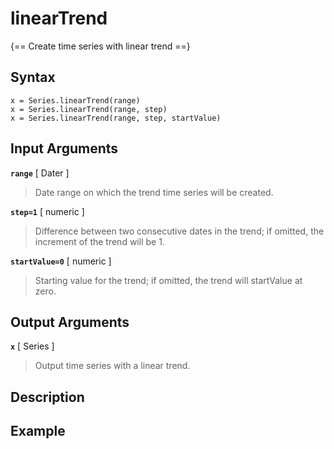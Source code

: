 # linearTrend  

{== Create time series with linear trend ==}

## Syntax

    x = Series.linearTrend(range)
    x = Series.linearTrend(range, step)
    x = Series.linearTrend(range, step, startValue)


## Input Arguments

__`range`__ [ Dater ]
>
> Date range on which the trend time series will be created.
>

__`step=1`__ [ numeric ]
>
> Difference between two consecutive dates in the trend; if omitted, the
> increment of the trend will be 1.
>

__`startValue=0`__ [ numeric ]
>
> Starting value for the trend; if omitted, the trend will startValue at
> zero.
>


## Output Arguments

__`x`__ [ Series ]
>
> Output time series with a linear trend.
>


## Description


## Example

